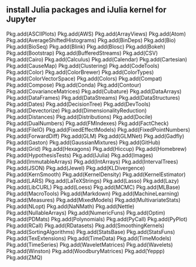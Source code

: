 ## install Julia packages and iJulia kernel for Jupyter

Pkg.add(ASCIIPlots)
Pkg.add(AWS)
Pkg.add(ArrayViews)
Pkg.add(Atom)
Pkg.add(AverageShiftedHistograms)
Pkg.add(BinDeps)
Pkg.add(Bio)
Pkg.add(BioSeq)
Pkg.add(Blink)
Pkg.add(Blosc)
Pkg.add(Bokeh)
Pkg.add(Bootstrap)
Pkg.add(BufferedStreams)
Pkg.add(CSV)
Pkg.add(Cairo)
Pkg.add(Calculus)
Pkg.add(Calendar)
Pkg.add(Cartesian)
Pkg.add(CauseMap)
Pkg.add(Clustering)
Pkg.add(CodeTools)
Pkg.add(Color)
Pkg.add(ColorBrewer)
Pkg.add(ColorTypes)
Pkg.add(ColorVectorSpace)
Pkg.add(Colors)
Pkg.add(Compat)
Pkg.add(Compose)
Pkg.add(Conda)
Pkg.add(Contour)
Pkg.add(CovarianceMatrices)
Pkg.add(Cubature)
Pkg.add(DataArrays)
Pkg.add(DataFrames)
Pkg.add(DataStreams)
Pkg.add(DataStructures)
Pkg.add(Dates)
Pkg.add(DecisionTree)
Pkg.add(DevTools)
Pkg.add(Devectorize)
Pkg.add(DimensionalityReduction)
Pkg.add(Distances)
Pkg.add(Distributions)
Pkg.add(Docile)
Pkg.add(DualNumbers)
Pkg.add(FMIndexes)
Pkg.add(FactCheck)
Pkg.add(FileIO)
Pkg.add(FixedEffectModels)
Pkg.add(FixedPointNumbers)
Pkg.add(ForwardDiff)
Pkg.add(GLM)
Pkg.add(GLMNet)
Pkg.add(Gadfly)
Pkg.add(Gaston)
Pkg.add(GaussianMixtures)
Pkg.add(GitHub)
Pkg.add(Grid)
Pkg.add(Hexagons)
Pkg.add(Hiccup)
Pkg.add(Homebrew)
Pkg.add(HypothesisTests)
Pkg.add(IJulia)
Pkg.add(Images)
Pkg.add(ImmutableArrays)
Pkg.add(IntArrays)
Pkg.add(IntervalTrees)
Pkg.add(JSON)
Pkg.add(Jewel)
Pkg.add(KLDivergence)
Pkg.add(KernSmooth)
Pkg.add(KernelDensity)
Pkg.add(KernelEstimator)
Pkg.add(LARS)
Pkg.add(LaTeXStrings)
Pkg.add(Lasso)
Pkg.add(Lazy)
Pkg.add(LibCURL)
Pkg.add(Loess)
Pkg.add(MCMC)
Pkg.add(MLBase)
Pkg.add(MacroTools)
Pkg.add(Markdown)
Pkg.add(MachineLearning)
Pkg.add(Measures)
Pkg.add(MixedModels)
Pkg.add(MultivariateStats)
Pkg.add(NLopt)
Pkg.add(NaNMath)
Pkg.add(Nettle)
Pkg.add(NullableArrays)
Pkg.add(NumericFuns)
Pkg.add(Optim)
Pkg.add(PDMats)
Pkg.add(Polynomials)
Pkg.add(PyCall)
Pkg.add(PyPlot)
Pkg.add(RCall)
Pkg.add(RDatasets)
Pkg.add(SmoothingKernels)
Pkg.add(SortingAlgorithms)
Pkg.add(StatsBase)
Pkg.add(StatsFuns)
Pkg.add(TexExtensions)
Pkg.add(TimeData)
Pkg.add(TimeModels)
Pkg.add(TimeSeries)
Pkg.add(WaveletMatrices)
Pkg.add(Wavelets)
Pkg.add(Winston)
Pkg.add(WoodburyMatrices)
Pkg.add(Yeppp)
Pkg.add(ZMQ)

